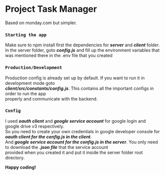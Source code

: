 # Project Task Manager

Based on monday.com but simpler. 

### `Starting the app`

Make sure to npm install first the dependencies for ***server*** and ***client*** folder.\
In the server folder, goto ***config.js*** and fill up the environment variables that was mentioned there in the .env file that you created

### `Production/Development`

Production config is already set up by default. If you want to run it in development mode goto\
***client/src/constants/config.js***. This contains all the important configs in order to run the app\
properly and communicate with the backend.

### `Config`

I used ***oauth client*** and ***google service account*** for google login and google drive v3 respectively.\
So you need to create your own credentials in google developer console for ***oauth client for the config.js in the client***.\
And ***google service account for the config.js in the server***. You only need to download the ***.json file*** that the service account\
provided when you created it and put it inside the server folder root directory.

**Happy coding!**
